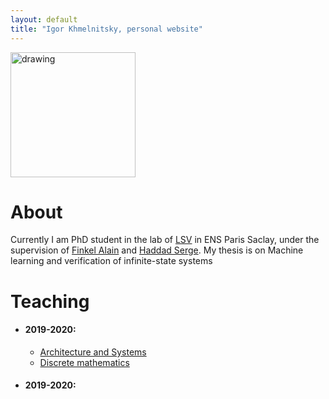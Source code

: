 ```yaml
---
layout: default
title: "Igor Khmelnitsky, personal website"
---
```




<img src="myphoto.jpg" alt="drawing" width="200"/>

# About
Currently I am PhD student in the lab of [LSV](https://www.lsv.fr) in ENS Paris Saclay, under the supervision of [Finkel Alain](http://www.lsv.fr/~finkel) and [Haddad Serge](http://www.lsv.fr/~haddad). My thesis is on Machine learning and verification of infinite-state systems 

# Teaching  
- ####  2019-2020:
  * [Architecture and Systems](http://www.lsv.fr/~finkel)
  * [Discrete mathematics](http://www.lsv.fr/~haddad)
- ####  2019-2020:
  
<!-- ![](myphoto.jpg)  -->
